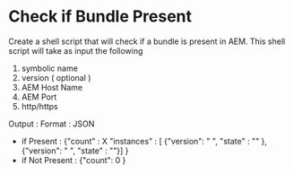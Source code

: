 # Check if Bundle Present 
Create a shell script that will check if a bundle is present in AEM. This shell script will take as input the following 
1. symbolic name 
2. version ( optional ) 
3. AEM Host Name 
4. AEM Port 
5. http/https 

Output : 
Format : JSON 
- if Present : {"count" : X 
"instances" : [ {"version": " ", "state" : "" },{"version": " ", "state" : ""}]
}
- if Not Present : {"count": 0 } 
